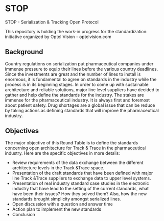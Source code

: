 STOP
====

STOP - Serialization &amp; Tracking Open Protocol

This repository is holding the work-in progress for the standardization initiative organized by Optel Vision - optelvision.com

Background
----------
Country regulations on serialization put pharmaceutical companies under immense pressure to
equip their lines before the various country deadlines. Since the investments are great and the
number of lines to install is enormous, it is fundamental to agree on standards in the industry while
the process is in its beginning stages. In order to come up with sustainable architecture and
reliable solutions, major line level suppliers have decided to gather and help define the standards
for the industry. The stakes are immense for the pharmaceutical industry. It is always first and
foremost about patient safety. Drug shortages are a global issue that can be reduce by taking
actions as defining standards that will improve the pharmaceutical industry.

Objectives
----------
The major objective of this Round Table is to define the standards concerning open architecture for
Track & Trace in the pharmaceutical industry. Here are the specific objectives in more details:
* Review requirements of the data exchange between the different architecture levels in the
Track &Trace space.
* Presentation of the draft standards that have been defined with major line Track &Trace
suppliers to exchange data to upper level systems.
* Presentation of real industry standard case studies in the electronic industry that have lead
to the setting of the current standards, what have been their issues? How they solved them?
Also, how the new standards brought simplicity amongst serialized lines.
* Open discussion with a question and answer time
* Action plan to implement the new standards
* Conclusion